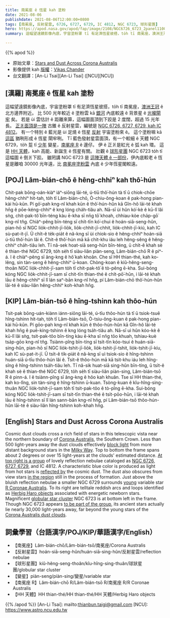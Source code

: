 ```yaml
---
title: 南冕座 ê 恆星 kah 塗粉
date: 2021-08-06
publishdate: 2021-08-06T12:00:00+0800
tags: [南冕座, 反射星雲, 6726, 6727, 6729, IC 4812, NGC 6723, 球形星團]
hero: https://apod.nasa.gov/apod/fap/image/2108/NGC6726_6723_2panel1100.jpg
summary: 這幅望遠鏡影像內底，宇宙塗粉罩 tī 有足濟恆星彼搭，to̍h tī 南冕座，澳洲王冠 ê 北方邊界附近。

---
```


{{% apod %}}

- 原始文章：[Stars and Dust Across Corona Australis](https://apod.nasa.gov/apod/ap210806.html)
- 影像提供 kah [版權][copyright]：[Vikas Chander](https://apod.nasa.gov/apod/fap/://www.facebook.com/vikas.chander.58)
- 台文翻譯：[An-Li Tsai][An-Li Tsai] ([NCU][NCU])

## [漢羅] 南冕座 ê 恆星 kah 塗粉
這幅望遠鏡影像內底，宇宙塗粉罩 tī 有足濟恆星彼搭，to̍h tī 南冕座，[澳洲王冠][Corona Australis] ê 北方邊界附近。
比 500 光年較近 ê 塗粉雲 kā [銀河][Milky Way] 內底較遠 ê 背景星 ê [光攏閘牢][block light] 矣。
若是 ùi 雲估計 ê 距離來算，這幅圖面頂到下跤是 2 度闊，超過 15 光年長。
[正爿面頂是一陣][At top right is a group] 古錐 ê 反射星雲，編號是 [NGC 6726, 6727, 6729, kah IC 4812][NGC 6726, 6727, 6729]。
有一个特別 ê 藍光是 ùi 足燒 ê 恆星 [反射][reflected by] 宇宙塗粉來 ê。
這个塗粉嘛 kā [這區][in the region] 猶咧形成 ê 恆星 閘牢咧。
Tī 藍色發射星雲面頂，有一个較細 ê 天體 NGC 6729，to̍h 踅 tī [少年][young] 變星，[南冕座 R][R Coronae Australis] ê 邊仔。
伊 ê 正爿是紅光 ê 弧 kah 環。
這是 [HH 天體][Herbig Haro objects]，kah 高能、新誕生 ê 恆星有關。
壯觀 ê [球形星團][globular star cluster] NGC 6723 to̍h tī 這幅圖 ê 倒爿下跤。
雖罔講 NGC 6723 是 [這陣天體 ê 一部份][to be part of the group]，伊內底較老 ê 恆星是離咱 30000 光年遠，比 [南冕座塗粉雲][Corona Australis dust clouds] 內底 ê 少年恆星閣較遠。


## [POJ] Lâm-bián-chō ê hêng-chhiⁿ kah thô͘-hún
Chit-pak bōng-oán-kiàⁿ iáⁿ-siōng lāi-té, ú-tiū thô͘-hún tà tī ū chiok-chōe hêng-chhiⁿ hit-tah, to̍h tī Lâm-bián-chō, Ò-chiu-ông-koan ê pak-hong pian-kài hū-kūn.
Pí gō͘-pah kng-nî khah kūn ê thô͘-hún-hûn kā Gîn-hô lāi-té khah hn̄g ê pōe-kéng-chhiⁿ ê kng lóng cha̍h-tiâu ah.
Nā-sī ùi hûn kó͘-kè ê kū-lî lâi sǹg, chit-pak-tô͘ bīn-téng kàu ē-kha sī nn̄g tō͘ khoah, chhiau-kòe cha̍p-gō͘ kng-nî tn̂g.
Chiàⁿ-pêng bīn-téng sī chi̍t-tīn kó͘-chui ê hoán-siā-seng-hûn, pian-hō sī NGC lio̍k-chhit-jī-lio̍k, lio̍k-chhit-jī-chhit, lio̍k-chhit-jī-kiú, kah IC sù-pat-it-jī.
Ū chi̍t-ê te̍k-pia̍t ê nâ-kng sī ùi chiok-sio ê hêng-chhiⁿ hoán-siā ú-tiū thô͘-hún lâi ê.
Chit-ê thô͘-hún mā kā chit-khu iáu leh hêng-sêng ê hêng-chhiⁿ cha̍h-tiâu leh.
Tī nâ-sek hoat-siā seng-hûn bīn-téng, ū chi̍t-ê khah sè ê thian-thé NGC 6729, to̍h se̍h tī siàu-liân piàn-seng, Lâm-bián-chō R ê piⁿ-á.
I ê chiàⁿ-pêng sī âng-kng ê hô͘ kah khoân.
Che sī HH thian-thé, kah ko-lêng, sin tàn-seng ê hêng-chhiⁿ ū-koan.
Chòng-koan ê kiû-hêng-seng-thoân NGC lio̍k-chhit-jī-sam to̍h tī chit-pak-tô͘ ê tò-pêng ē-kha.
Sui-bóng kóng NGC lio̍k-chhit-jī-sam sī chit-tīn thian-thé ê chi̍t-pō͘-hūn, i lāi-té khah lāu ê hêng-chhiⁿ sī lî lán saⁿ-bān kng-nî hn̄g, pí Lâm-bián-chō thô͘-hún-hûn lāi-té ê siàu-liân hêng-chhiⁿ koh-khah hn̄g.

## [KIP] Lâm-bián-tsō ê hîng-tshinn kah thôo-hún
Tsit-pak bōng-uán-kiànn iánn-siōng lāi-té, ú-tīu thôo-hún tà tī ū tsiok-tsuē hîng-tshinn hit-tah, to̍h tī Lâm-bián-tsō, Ò-tsiu-ông-kuan ê pak-hong pian-kài hū-kūn.
Pí gōo-pah kng-nî khah kūn ê thôo-hún-hûn kā Gîn-hô lāi-té khah hn̄g ê puē-kíng-tshinn ê kng lóng tsa̍h-tiâu ah.
Nā-sī uì hûn kóo-kè ê kū-lî lâi sǹg, tsit-pak-tôo bīn-tíng kàu ē-kha sī nn̄g tōo khuah, tshiau-kuè tsa̍p-gōo kng-nî tn̂g.
Tsiànn-pîng bīn-tíng sī tsi̍t-tīn kóo-tsui ê huán-siā-sing-hûn, pian-hō sī NGC lio̍k-tshit-jī-lio̍k, lio̍k-tshit-jī-tshit, lio̍k-tshit-jī-kíu, kah IC sù-pat-it-jī.
Ū tsi̍t-ê ti̍k-pia̍t ê nâ-kng sī uì tsiok-sio ê hîng-tshinn huán-siā ú-tīu thôo-hún lâi ê.
Tsit-ê thôo-hún mā kā tsit-khu iáu leh hîng-sîng ê hîng-tshinn tsa̍h-tiâu leh.
Tī nâ-sik huat-siā sing-hûn bīn-tíng, ū tsi̍t-ê khah sè ê thian-thé NGC 6729, to̍h se̍h tī siàu-liân piàn-sing, Lâm-bián-tsō R ê pinn-á.
I ê tsiànn-pîng sī âng-kng ê hôo kah khuân.
Tse sī HH thian-thé, kah ko-lîng, sin tàn-sing ê hîng-tshinn ū-kuan.
Tsòng-kuan ê kîu-hîng-sing-thuân NGC lio̍k-tshit-jī-sam to̍h tī tsit-pak-tôo ê tò-pîng ē-kha.
Sui-bóng kóng NGC lio̍k-tshit-jī-sam sī tsit-tīn thian-thé ê tsi̍t-pōo-hūn, i lāi-té khah lāu ê hîng-tshinn sī lî lán sann-bān kng-nî hn̄g, pí Lâm-bián-tsō thôo-hún-hûn lāi-té ê siàu-liân hîng-tshinn koh-khah hn̄g.




## [English] Stars and Dust Across Corona Australis
Cosmic dust clouds cross a rich field of stars in this telescopic vista near the northern boundary of [Corona Australis][Corona Australis], the Southern Crown.
Less than 500 light-years away the dust clouds effectively [block light][block light] from more distant background stars in the [Milky Way][Milky Way].
Top to bottom the frame spans about 2 degrees or over 15 light-years at the clouds' estimated distance.
[At top right is a group][At top right is a group] of lovely reflection nebulae cataloged as [NGC 6726, 6727, 6729][NGC 6726, 6727, 6729], and IC 4812.
A characteristic blue color is produced as light from hot stars is [reflected by][reflected by] the cosmic dust.
The dust also obscures from view stars [in the region][in the region] still in the process of formation.
Just above the bluish reflection nebulae a smaller NGC 6729 surrounds [young][young] variable star [R Coronae Australis][R Coronae Australis].
To its right are telltale reddish arcs and loops identified as [Herbig Haro objects][Herbig Haro objects] associated with energetic newborn stars.
Magnificent [globular star cluster][globular star cluster] NGC 6723 is at bottom left in the frame.
Though NGC 6723 appears [to be part of the group][to be part of the group], its ancient stars actually lie nearly 30,000 light-years away, far beyond the young stars of the [Corona Australis dust clouds][Corona Australis dust clouds].


## 詞彙學習（台語漢字/POJ/KIP/華語漢字/English）
- 【南冕座】Lâm-bián-chō/Lâm-bián-tsō/南冕座/Corona Australis
- 【反射星雲】hoán-siā-seng-hûn/huán-siā-sing-hûn/反射星雲/reflection nebulae
- 【球形星團】kiû-hêng-seng-thoân/kîu-hîng-sing-thuân/球狀星團/globular star cluster
- 【變星】piàn-seng/piàn-sing/變星/variable star
- 【南冕座 R】Lâm-bián-chō R/Lâm-bián-tsō R/南冕座 R/R Coronae Australis
- 【HH 天體】HH thian-thé/HH thian-thé/HH 天體/Herbig Haro objects




{{% /apod %}}
[An-Li Tsai]: mailto:thianbun.taigi@gmail.com
[NCU]: https://www.astro.ncu.edu.tw

[copyright]: https://apod.nasa.gov/apod/fap/lib/about_apod.html#srapply

[Corona Australis]:http://www.botproductions.com/stellar/corona_australis.html
[block light]:https://apod.nasa.gov/apod/ap090425.html
[Milky Way]:http://members.nova.org/~sol/chview/chv5.htm
[At top right is a group]:https://apod.nasa.gov/apod/fap/image/0407/ngc6726_wide_tanlbl1.jpg
[NGC 6726, 6727, 6729]:http://www.aao.gov.au/images/captions/aat073.html
[reflected by]:https://apod.nasa.gov/apod/ap011228.html
[in the region]:http://arxiv.org/abs/1211.6945
[young]:https://apod.nasa.gov/apod/ap031226.html
[R Coronae Australis]:http://www.solstation.com/stars/r-coraus.htm
[Herbig Haro objects]:https://apod.nasa.gov/apod/ap111027.html
[globular star cluster]:https://apod.nasa.gov/apod/ap120614.html
[to be part of the group]:http://photojournal.jpl.nasa.gov/catalog/PIA13064
[Corona Australis dust clouds]:http://www.eso.org/public/videos/eso1109a/
